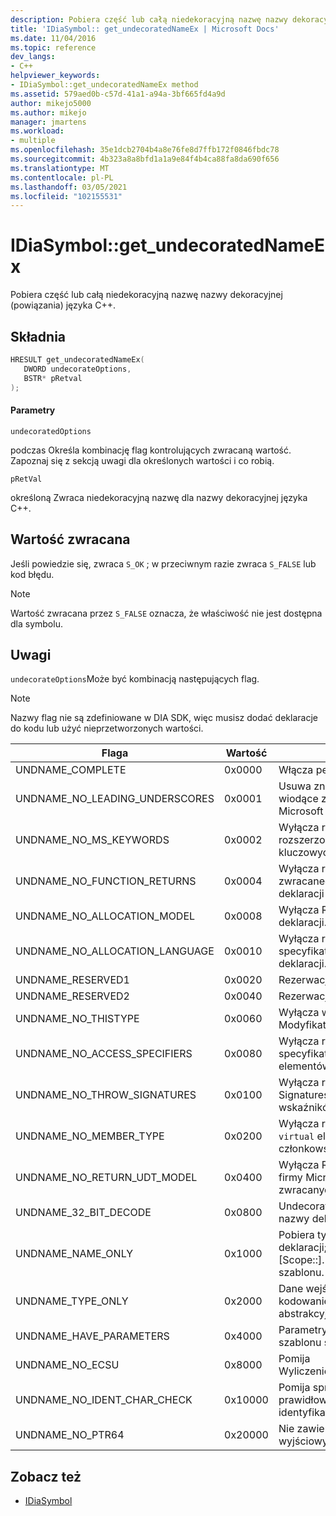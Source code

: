 ```yaml
---
description: Pobiera część lub całą niedekoracyjną nazwę nazwy dekoracyjnej (powiązania) języka C++.
title: 'IDiaSymbol:: get_undecoratedNameEx | Microsoft Docs'
ms.date: 11/04/2016
ms.topic: reference
dev_langs:
- C++
helpviewer_keywords:
- IDiaSymbol::get_undecoratedNameEx method
ms.assetid: 579aed0b-c57d-41a1-a94a-3bf665fd4a9d
author: mikejo5000
ms.author: mikejo
manager: jmartens
ms.workload:
- multiple
ms.openlocfilehash: 35e1dcb2704b4a8e76fe8d7ffb172f0846fbdc78
ms.sourcegitcommit: 4b323a8a8bfd1a1a9e84f4b4ca88fa8da690f656
ms.translationtype: MT
ms.contentlocale: pl-PL
ms.lasthandoff: 03/05/2021
ms.locfileid: "102155531"
---
```

# <a name="idiasymbolget_undecoratednameex"></a>IDiaSymbol::get_undecoratedNameEx
Pobiera część lub całą niedekoracyjną nazwę nazwy dekoracyjnej (powiązania) języka C++.

## <a name="syntax"></a>Składnia

```C++
HRESULT get_undecoratedNameEx( 
   DWORD undecorateOptions,
   BSTR* pRetval
);
```

#### <a name="parameters"></a>Parametry
 `undecoratedOptions`

podczas Określa kombinację flag kontrolujących zwracaną wartość. Zapoznaj się z sekcją uwagi dla określonych wartości i co robią.

 `pRetVal`

określoną Zwraca niedekoracyjną nazwę dla nazwy dekoracyjnej języka C++.

## <a name="return-value"></a>Wartość zwracana
 Jeśli powiedzie się, zwraca `S_OK` ; w przeciwnym razie zwraca `S_FALSE` lub kod błędu.

> [!NOTE]
> Wartość zwracana przez `S_FALSE` oznacza, że właściwość nie jest dostępna dla symbolu.

## <a name="remarks"></a>Uwagi
 `undecorateOptions`Może być kombinacją następujących flag.

> [!NOTE]
> Nazwy flag nie są zdefiniowane w DIA SDK, więc musisz dodać deklaracje do kodu lub użyć nieprzetworzonych wartości.

|Flaga|Wartość|Opis|
|----------|-----------|-----------------|
|UNDNAME_COMPLETE|0x0000|Włącza pełen tryb dekoracji.|
|UNDNAME_NO_LEADING_UNDERSCORES|0x0001|Usuwa znaki podkreślenia wiodące ze słów kluczowych Microsoft Extended.|
|UNDNAME_NO_MS_KEYWORDS|0x0002|Wyłącza rozszerzanie rozszerzonych słów kluczowych firmy Microsoft.|
|UNDNAME_NO_FUNCTION_RETURNS|0x0004|Wyłącza rozszerzanie zwracanego typu dla deklaracji podstawowej.|
|UNDNAME_NO_ALLOCATION_MODEL|0x0008|Wyłącza Rozszerzanie modelu deklaracji.|
|UNDNAME_NO_ALLOCATION_LANGUAGE|0x0010|Wyłącza rozszerzanie specyfikatora języka deklaracji.|
|UNDNAME_RESERVED1|0x0020|Rezerwacj.|
|UNDNAME_RESERVED2|0x0040|Rezerwacj.|
|UNDNAME_NO_THISTYPE|0x0060|Wyłącza wszystkie Modyfikatory w `this` typie.|
|UNDNAME_NO_ACCESS_SPECIFIERS|0x0080|Wyłącza rozszerzanie specyfikatorów dostępu dla elementów członkowskich.|
|UNDNAME_NO_THROW_SIGNATURES|0x0100|Wyłącza rozszerzanie "throw-Signatures" dla funkcji i wskaźników do funkcji.|
|UNDNAME_NO_MEMBER_TYPE|0x0200|Wyłącza rozszerzanie `static` `virtual` elementów członkowskich lub.|
|UNDNAME_NO_RETURN_UDT_MODEL|0x0400|Wyłącza Rozszerzanie modelu firmy Microsoft dla zwracanych UDT.|
|UNDNAME_32_BIT_DECODE|0x0800|Undecorates 32-bitowe nazwy dekoracyjne.|
|UNDNAME_NAME_ONLY|0x1000|Pobiera tylko nazwę głównej deklaracji; zwraca tylko nazwę [Scope::].  Rozwija parametry szablonu.|
|UNDNAME_TYPE_ONLY|0x2000|Dane wejściowe są tylko kodowaniem typu; redaguje abstrakcyjną deklarator.|
|UNDNAME_HAVE_PARAMETERS|0x4000|Parametry rzeczywistego szablonu są dostępne.|
|UNDNAME_NO_ECSU|0x8000|Pomija Wyliczenie/Class/struct/Union.|
|UNDNAME_NO_IDENT_CHAR_CHECK|0x10000|Pomija sprawdzanie prawidłowych znaków identyfikatora.|
|UNDNAME_NO_PTR64|0x20000|Nie zawiera ptr64 w danych wyjściowych.|

## <a name="see-also"></a>Zobacz też
- [IDiaSymbol](../../debugger/debug-interface-access/idiasymbol.md)
